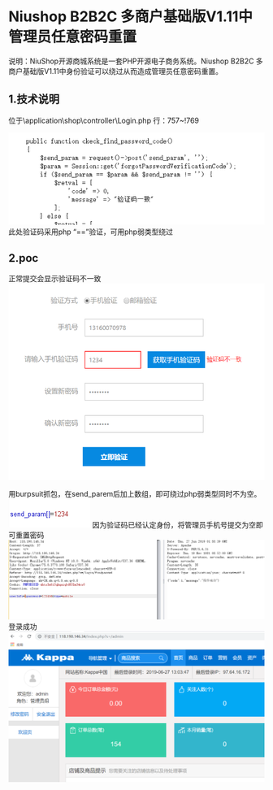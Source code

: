 # Niushop B2B2C 多商户基础版V1.11中管理员任意密码重置

说明：NiuShop开源商城系统是一套PHP开源电子商务系统。Niushop B2B2C 多商户基础版V1.11中身份验证可以绕过从而造成管理员任意密码重置。

## 1.技术说明

位于\application\shop\controller\Login.php 行：757~!769

![img](1.png)
此处验证码采用php “==”验证，可用php弱类型绕过

## 2.poc
正常提交会显示验证码不一致
![img](2.png)

用burpsuit抓包，在send_parem后加上数组，即可绕过php弱类型同时不为空。
![img](3.png)
因为验证码已经认定身份，将管理员手机号提交为空即可重置密码
![img](5.png)
登录成功
![img](6.png)
